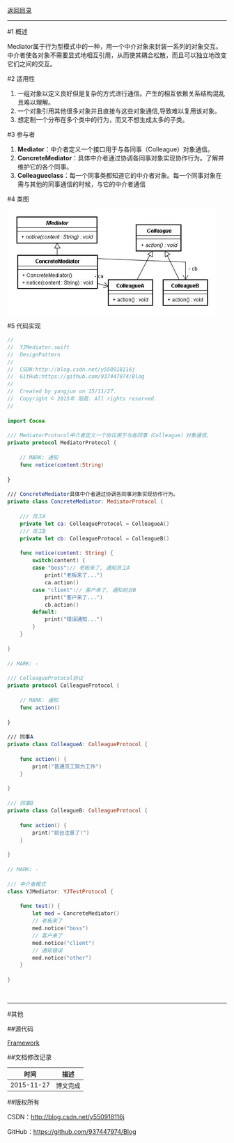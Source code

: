 [返回目录](https://github.com/937447974/Blog/blob/master/架构设计/23设计模式之目录.md)

----------

#1 概述

Mediator属于行为型模式中的一种，用一个中介对象来封装一系列的对象交互。中介者使各对象不需要显式地相互引用，从而使其耦合松散，而且可以独立地改变它们之间的交互。

#2 适用性

1. 一组对象以定义良好但是复杂的方式进行通信。产生的相互依赖关系结构混乱且难以理解。
2. 一个对象引用其他很多对象并且直接与这些对象通信,导致难以复用该对象。
3. 想定制一个分布在多个类中的行为，而又不想生成太多的子类。

#3 参与者

1. **Mediator**：中介者定义一个接口用于与各同事（Colleague）对象通信。
2. **ConcreteMediator**：具体中介者通过协调各同事对象实现协作行为。了解并维护它的各个同事。
3. **Colleagueclass**：每一个同事类都知道它的中介者对象。每一个同事对象在需与其他的同事通信的时候，与它的中介者通信

#4 类图

![DDl-1](https://raw.githubusercontent.com/937447974/Blog/master/Resources/2015112718.png)

#5 代码实现

```swift
//
//  YJMediator.swift
//  DesignPattern
//
//  CSDN:http://blog.csdn.net/y550918116j
//  GitHub:https://github.com/937447974/Blog
//
//  Created by yangjun on 15/11/27.
//  Copyright © 2015年 阳君. All rights reserved.
//

import Cocoa

/// MediatorProtocol中介者定义一个协议用于与各同事（Colleague）对象通信。
private protocol MediatorProtocol {
    
    // MARK: 通知
    func notice(content:String)
    
}

/// ConcreteMediator具体中介者通过协调各同事对象实现协作行为。
private class ConcreteMediator: MediatorProtocol {
    
    /// 员工A
    private let ca: ColleagueProtocol = ColleagueA()
    /// 员工B
    private let cb: ColleagueProtocol = ColleagueB()
    
    func notice(content: String) {
        switch(content) {
        case "boss":// 老板来了, 通知员工A
            print("老板来了...")
            ca.action()
        case "client":// 客户来了, 通知前台B
            print("客户来了...")
            cb.action()
        default:
            print("错误通知...")
        }
    }
    
}

// MARK: - 

/// ColleagueProtocol协议
private protocol ColleagueProtocol {
    
    // MARK: 通知
    func action()
    
}

/// 同事A
private class ColleagueA: ColleagueProtocol {
    
    func action() {
        print("普通员工努力工作")
    }
    
}

/// 同事B
private class ColleagueB: ColleagueProtocol {
    
    func action() {
        print("前台注意了!")
    }
    
}

// MARK: -

/// 中介者模式
class YJMediator: YJTestProtocol {

    func test() {
        let med = ConcreteMediator()
        // 老板来了
        med.notice("boss")
        // 客户来了
        med.notice("client")
        // 通知错误
        med.notice("other")
    }
    
}
```

&#160;

----------

#其他

##源代码

[Framework](https://github.com/937447974/Framework)

##文档修改记录

| 时间 | 描述 |
| ---- | ---- |
| 2015-11-27 | 博文完成 |

##版权所有

CSDN：http://blog.csdn.net/y550918116j

GitHub：https://github.com/937447974/Blog